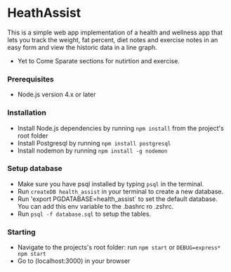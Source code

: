 # HeathAssist
This is a simple web app implementation of a health and wellness app that lets you track the weight, fat percent, diet notes and exercise notes
in an easy form and view the historic data in a line graph.

* Yet to Come
Sparate sections for nutirtion and exercise.

### Prerequisites
* Node.js version 4.x or later

### Installation
* Install Node.js dependencies by running `npm install` from the project's root folder
* Install Postgresql by running `npm install postgresql`
* Install nodemon by running `npm install -g nodemon`

### Setup database
* Make sure you have psql installed by typing `psql` in the terminal.
* Run `createDB health_assist` in your terminal to create a new database.
* Run 'export PGDATABASE=health_assist` to set the default database. You can add this env variable to the .bashrc ro .zshrc.
* Run `psql -f database.sql` to setup the tables.

### Starting
* Navigate to the projects's root folder: run `npm start` or `DEBUG=express* npm start`
* Go to (localhost:3000) in your browser
